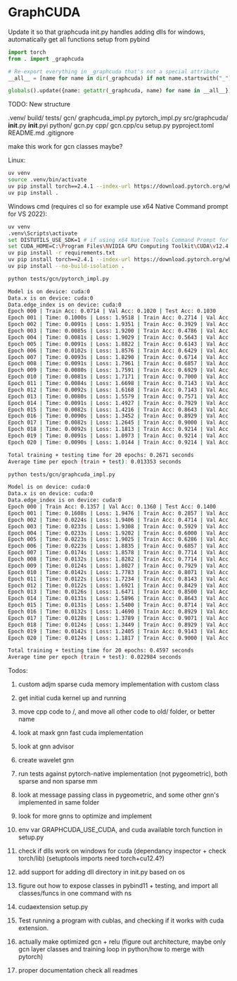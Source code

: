 # GraphCUDA

Update it so that graphcuda init.py handles adding dlls for windows, automatically get all functions setup from pybind

```python
import torch
from . import _graphcuda

# Re-export everything in _graphcuda that's not a special attribute
__all__ = [name for name in dir(_graphcuda) if not name.startswith("_")]

globals().update({name: getattr(_graphcuda, name) for name in __all__})
```

TODO: New structure

.venv/
build/
tests/
    gcn/
        graphcuda_impl.py
        pytorch_impl.py
src/graphcuda/
    __init__.py
    __init__.pyi
    python/
        gcn.py
    cpp/
        gcn.cpp/cu
setup.py
pyproject.toml
README.md
.gitignore


make this work for gcn classes maybe?

Linux:
```bash
uv venv
source .venv/bin/activate
uv pip install torch==2.4.1 --index-url https://download.pytorch.org/whl/cu124
uv pip install .
```

Windows cmd (requires cl so for example use x64 Native Command prompt for VS 2022):
```bash
uv venv
.venv\Scripts\activate
set DISTUTILS_USE_SDK=1 # if using x64 Native Tools Command Prompt for VS 2022
set CUDA_HOME=C:\Program Files\NVIDIA GPU Computing Toolkit\CUDA\v12.4 # if using cuda 12.4
uv pip install -r requirements.txt
uv pip install torch==2.4.1 --index-url https://download.pytorch.org/whl/cu124
uv pip install --no-build-isolation .
```

```bash
python tests/gcn/pytorch_impl.py
```

```bash
Model is on device: cuda:0
Data.x is on device: cuda:0
Data.edge_index is on device: cuda:0
Epoch 000 | Train Acc: 0.0714 | Val Acc: 0.1020 | Test Acc: 0.1030
Epoch 001 | Time: 0.1000s | Loss: 1.9518 | Train Acc: 0.2714 | Val Acc: 0.2300 | Test Acc: 0.2340
Epoch 002 | Time: 0.0091s | Loss: 1.9351 | Train Acc: 0.3929 | Val Acc: 0.2960 | Test Acc: 0.3220
Epoch 003 | Time: 0.0085s | Loss: 1.9200 | Train Acc: 0.4786 | Val Acc: 0.3640 | Test Acc: 0.3940
Epoch 004 | Time: 0.0081s | Loss: 1.9029 | Train Acc: 0.5643 | Val Acc: 0.4260 | Test Acc: 0.4490
Epoch 005 | Time: 0.0091s | Loss: 1.8822 | Train Acc: 0.6143 | Val Acc: 0.4780 | Test Acc: 0.4840
Epoch 006 | Time: 0.0102s | Loss: 1.8576 | Train Acc: 0.6429 | Val Acc: 0.4920 | Test Acc: 0.5130
Epoch 007 | Time: 0.0093s | Loss: 1.8290 | Train Acc: 0.6714 | Val Acc: 0.5080 | Test Acc: 0.5450
Epoch 008 | Time: 0.0091s | Loss: 1.7961 | Train Acc: 0.6857 | Val Acc: 0.5380 | Test Acc: 0.5670
Epoch 009 | Time: 0.0080s | Loss: 1.7591 | Train Acc: 0.6929 | Val Acc: 0.5740 | Test Acc: 0.5860
Epoch 010 | Time: 0.0081s | Loss: 1.7171 | Train Acc: 0.7000 | Val Acc: 0.5900 | Test Acc: 0.6060
Epoch 011 | Time: 0.0084s | Loss: 1.6698 | Train Acc: 0.7143 | Val Acc: 0.6040 | Test Acc: 0.6220
Epoch 012 | Time: 0.0092s | Loss: 1.6168 | Train Acc: 0.7143 | Val Acc: 0.6140 | Test Acc: 0.6320
Epoch 013 | Time: 0.0080s | Loss: 1.5579 | Train Acc: 0.7571 | Val Acc: 0.6280 | Test Acc: 0.6610
Epoch 014 | Time: 0.0091s | Loss: 1.4927 | Train Acc: 0.7929 | Val Acc: 0.6640 | Test Acc: 0.6870
Epoch 015 | Time: 0.0082s | Loss: 1.4216 | Train Acc: 0.8643 | Val Acc: 0.7020 | Test Acc: 0.7190
Epoch 016 | Time: 0.0090s | Loss: 1.3452 | Train Acc: 0.8929 | Val Acc: 0.7160 | Test Acc: 0.7530
Epoch 017 | Time: 0.0082s | Loss: 1.2645 | Train Acc: 0.9000 | Val Acc: 0.7280 | Test Acc: 0.7710
Epoch 018 | Time: 0.0092s | Loss: 1.1813 | Train Acc: 0.9214 | Val Acc: 0.7420 | Test Acc: 0.7740
Epoch 019 | Time: 0.0091s | Loss: 1.0973 | Train Acc: 0.9214 | Val Acc: 0.7480 | Test Acc: 0.7850
Epoch 020 | Time: 0.0090s | Loss: 1.0144 | Train Acc: 0.9214 | Val Acc: 0.7480 | Test Acc: 0.7920

Total training + testing time for 20 epochs: 0.2671 seconds
Average time per epoch (train + test): 0.013353 seconds
```

```bash
python tests/gcn/graphcuda_impl.py
```

```bash
Model is on device: cuda:0
Data.x is on device: cuda:0
Data.edge_index is on device: cuda:0
Epoch 000 | Train Acc: 0.1357 | Val Acc: 0.1360 | Test Acc: 0.1400
Epoch 001 | Time: 0.1608s | Loss: 1.9476 | Train Acc: 0.2857 | Val Acc: 0.2020 | Test Acc: 0.2340
Epoch 002 | Time: 0.0224s | Loss: 1.9406 | Train Acc: 0.4714 | Val Acc: 0.3020 | Test Acc: 0.3440
Epoch 003 | Time: 0.0233s | Loss: 1.9308 | Train Acc: 0.5929 | Val Acc: 0.4040 | Test Acc: 0.4510
Epoch 004 | Time: 0.0233s | Loss: 1.9202 | Train Acc: 0.6000 | Val Acc: 0.4720 | Test Acc: 0.4540
Epoch 005 | Time: 0.0223s | Loss: 1.9025 | Train Acc: 0.6286 | Val Acc: 0.4860 | Test Acc: 0.4740
Epoch 006 | Time: 0.0223s | Loss: 1.8835 | Train Acc: 0.6857 | Val Acc: 0.5420 | Test Acc: 0.5220
Epoch 007 | Time: 0.0174s | Loss: 1.8578 | Train Acc: 0.7714 | Val Acc: 0.5840 | Test Acc: 0.5770
Epoch 008 | Time: 0.0132s | Loss: 1.8282 | Train Acc: 0.7714 | Val Acc: 0.5820 | Test Acc: 0.5840
Epoch 009 | Time: 0.0124s | Loss: 1.8027 | Train Acc: 0.7929 | Val Acc: 0.6100 | Test Acc: 0.6090
Epoch 010 | Time: 0.0142s | Loss: 1.7783 | Train Acc: 0.8071 | Val Acc: 0.6120 | Test Acc: 0.6190
Epoch 011 | Time: 0.0122s | Loss: 1.7234 | Train Acc: 0.8143 | Val Acc: 0.6220 | Test Acc: 0.6230
Epoch 012 | Time: 0.0122s | Loss: 1.6921 | Train Acc: 0.8429 | Val Acc: 0.6480 | Test Acc: 0.6510
Epoch 013 | Time: 0.0126s | Loss: 1.6471 | Train Acc: 0.8500 | Val Acc: 0.6460 | Test Acc: 0.6450
Epoch 014 | Time: 0.0131s | Loss: 1.5896 | Train Acc: 0.8643 | Val Acc: 0.6820 | Test Acc: 0.6620
Epoch 015 | Time: 0.0131s | Loss: 1.5400 | Train Acc: 0.8714 | Val Acc: 0.6740 | Test Acc: 0.6710
Epoch 016 | Time: 0.0132s | Loss: 1.4690 | Train Acc: 0.8929 | Val Acc: 0.6860 | Test Acc: 0.6800
Epoch 017 | Time: 0.0128s | Loss: 1.3789 | Train Acc: 0.9071 | Val Acc: 0.7020 | Test Acc: 0.7080
Epoch 018 | Time: 0.0124s | Loss: 1.3449 | Train Acc: 0.8929 | Val Acc: 0.7060 | Test Acc: 0.7190
Epoch 019 | Time: 0.0142s | Loss: 1.2405 | Train Acc: 0.9143 | Val Acc: 0.7160 | Test Acc: 0.7360
Epoch 020 | Time: 0.0124s | Loss: 1.1817 | Train Acc: 0.9000 | Val Acc: 0.7200 | Test Acc: 0.7420

Total training + testing time for 20 epochs: 0.4597 seconds
Average time per epoch (train + test): 0.022984 seconds
```


Todos:

1. custom adjm sparse cuda memory implementation with custom class

1. get initial cuda kernel up and running
2. move cpp code to /, and move all other code to old/ folder, or better name
3. look at maxk gnn fast cuda implementation
4. look at gnn advisor
5. create wavelet gnn
6. run tests against pytorch-native implementation (not pygeometric), both sparse and non sparse mm
7. look at message passing class in pygeometric, and some other gnn's implemented in same folder
8. look for more gnns to optimize and implement
9. env var GRAPHCUDA_USE_CUDA, and cuda available torch function in setup.py


1. check if dlls work on windows for cuda (dependancy inspector + check torch/lib) (setuptools imports need torch+cu12.4?)
2. add support for adding dll directory in init.py based on os
3. figure out how to expose classes in pybind11 + testing, and import all classes/funcs in one command with ns
4. cudaextension setup.py
5. Test running a program with cublas, and checking if it works with cuda extension.
6. actually make optimized gcn + relu (figure out architecture, maybe only gcn layer classes and training loop in python/how to merge with pytorch)
7. proper documentation check all readmes

